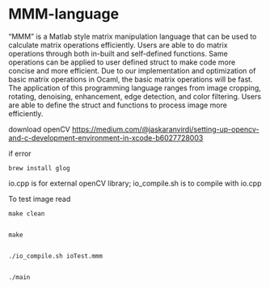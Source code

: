 # MMM-language

“MMM” is a Matlab style matrix manipulation language that can be used to calculate matrix operations efficiently. Users are able to do matrix operations through both in-built and self-defined functions. Same operations can be applied to user defined struct to make code more concise and more efficient. Due to our implementation and optimization of basic matrix operations in Ocaml, the basic matrix operations will be fast. The application of this programming language ranges from image cropping, rotating, denoising, enhancement, edge detection, and color filtering. Users are able to define the struct and functions to process image more efficiently. 

download openCV
https://medium.com/@jaskaranvirdi/setting-up-opencv-and-c-development-environment-in-xcode-b6027728003

if error
```
brew install glog
```



io.cpp is for external openCV library;
io_compile.sh is to compile with io.cpp


To test image read
```
make clean


make


./io_compile.sh ioTest.mmm


./main
```

